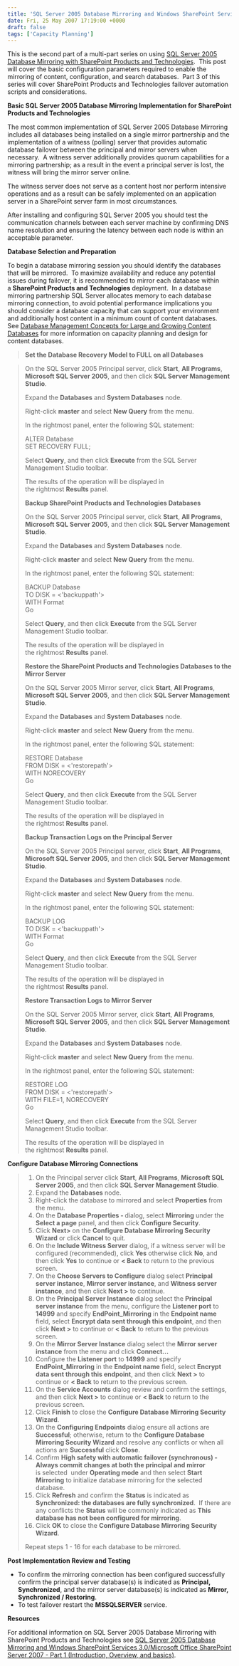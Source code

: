 ```yaml
---
title: 'SQL Server 2005 Database Mirroring and Windows SharePoint Services 3.0/Microsoft Office SharePoint Server 2007 - Part 2 (Configuration)'
date: Fri, 25 May 2007 17:19:00 +0000
draft: false
tags: ['Capacity Planning']
---
```


This is the second part of a multi-part series on using [SQL Server 2005 Database Mirroring with SharePoint Products and Technologies](http://blogs.technet.com/wbaer/archive/2007/04/23/sql-server-2005-database-mirroring-and-windows-sharepoint-services-3-0-microsoft-office-sharepoint-server-2007-part-1-introduction-overview-and-basics.aspx).  This post will cover the basic configuration parameters required to enable the mirroring of content, configuration, and search databases.  Part 3 of this series will cover SharePoint Products and Technologies failover automation scripts and considerations.

**Basic SQL Server 2005 Database Mirroring Implementation for SharePoint Products and Technologies**

The most common implementation of SQL Server 2005 Database Mirroring includes all databases being installed on a single mirror partnership and the implementation of a witness (polling) server that provides automatic database failover between the principal and mirror servers when necessary.  A witness server additionally provides quorum capabilities for a mirroring partnership; as a result in the event a principal server is lost, the witness will bring the mirror server online.

The witness server does not serve as a content host nor perform intensive operations and as a result can be safely implemented on an application server in a SharePoint server farm in most circumstances.

After installing and configuring SQL Server 2005 you should test the communication channels between each server machine by confirming DNS name resolution and ensuring the latency between each node is within an acceptable parameter.

**Database Selection and Preparation**

To begin a database mirroring session you should identify the databases that will be mirrored.  To maximize availability and reduce any potential issues during failover, it is recommended to mirror each database within a **SharePoint Products and Technologies** deployment.  In a database mirroring partnership SQL Server allocates memory to each database mirroring connection, to avoid potential performance implications you should consider a database capacity that can support your environment and additionally host content in a minimum count of content databases.  See [Database Management Concepts for Large and Growing Content Databases](http://blogs.technet.com/wbaer/archive/2007/05/08/database-management-concepts-for-large-and-growing-content-databases.aspx "Database Management Concepts for Large and Growing Content Databases") for more information on capacity planning and design for content databases.

> **Set the Database Recovery Model to FULL on all Databases**

> On the SQL Server 2005 Principal server, click **Start**, **All Programs**, **Microsoft SQL Server 2005**, and then click **SQL Server Management Studio**.
> 
> Expand the **Databases** and **System Databases** node.
> 
> Right-click **master** and select **New Query** from the menu.
> 
> In the rightmost panel, enter the following SQL statement:
> 
> ALTER Database <databasename>  
> SET RECOVERY FULL;
> 
> Select **Query**, and then click **Execute** from the SQL Server Management Studio toolbar.
> 
> The results of the operation will be displayed in the rightmost **Results** panel.
> 
> **Backup SharePoint Products and Technologies Databases**
> 
> On the SQL Server 2005 Principal server, click **Start**, **All Programs**, **Microsoft SQL Server 2005**, and then click **SQL Server Management Studio**.
> 
> Expand the **Databases** and **System Databases** node.
> 
> Right-click **master** and select **New Query** from the menu.
> 
> In the rightmost panel, enter the following SQL statement:
> 
> BACKUP Database <databasename>  
> TO DISK = <'backuppath'>  
> WITH Format  
> Go
> 
> Select **Query**, and then click **Execute** from the SQL Server Management Studio toolbar.
> 
> The results of the operation will be displayed in the rightmost **Results** panel.
> 
> **Restore the SharePoint Products and Technologies Databases to the Mirror Server**
> 
> On the SQL Server 2005 Mirror server, click **Start**, **All Programs**, **Microsoft SQL Server 2005**, and then click **SQL Server Management Studio**.
> 
> Expand the **Databases** and **System Databases** node.
> 
> Right-click **master** and select **New Query** from the menu.
> 
> In the rightmost panel, enter the following SQL statement:
> 
> RESTORE Database <databasename>  
> FROM DISK = <'restorepath'>  
> WITH NORECOVERY  
> Go
> 
> Select **Query**, and then click **Execute** from the SQL Server Management Studio toolbar.
> 
> The results of the operation will be displayed in the rightmost **Results** panel.
> 
> **Backup Transaction Logs on the Principal Server**
> 
> On the SQL Server 2005 Principal server, click **Start**, **All Programs**, **Microsoft SQL Server 2005**, and then click **SQL Server Management Studio**.
> 
> Expand the **Databases** and **System Databases** node.
> 
> Right-click **master** and select **New Query** from the menu.
> 
> In the rightmost panel, enter the following SQL statement:
> 
> BACKUP LOG <databasename>  
> TO DISK = <'backuppath'>  
> WITH Format  
> Go
> 
> Select **Query**, and then click **Execute** from the SQL Server Management Studio toolbar.
> 
> The results of the operation will be displayed in the rightmost **Results** panel.
> 
> **Restore Transaction Logs to Mirror Server**
> 
> On the SQL Server 2005 Mirror server, click **Start**, **All Programs**, **Microsoft SQL Server 2005**, and then click **SQL Server Management Studio**.
> 
> Expand the **Databases** and **System Databases** node.
> 
> Right-click **master** and select **New Query** from the menu.
> 
> In the rightmost panel, enter the following SQL statement:
> 
> RESTORE LOG <databasename>  
> FROM DISK = <'restorepath'>  
> WITH FILE\=1, NORECOVERY  
> Go
> 
> Select **Query**, and then click **Execute** from the SQL Server Management Studio toolbar.
> 
> The results of the operation will be displayed in the rightmost **Results** panel.

**Configure Database Mirroring Connections**

> 1.  On the Principal server click **Start**, **All Programs**, **Microsoft SQL Server 2005**, and then click **SQL Server Management Studio**.
> 2.  Expand the **Databases** node.
> 3.  Right-click the database to mirrored and select **Properties** from the menu.
> 4.  On the **Database Properties - <databasename>** dialog, select **Mirroring** under the **Select a page** panel, and then click **Configure Security**.
> 5.  Click **Next>** on the **Configure Database Mirroring Security Wizard** or click **Cancel** to quit.
> 6.  On the **Include Witness Server** dialog, if a witness server will be configured (recommended), click **Yes** otherwise click **No**, and then click **Yes** to continue or **< Back** to return to the previous screen.
> 7.  On the **Choose Servers to Configure** dialog select **Principal server instance**, **Mirror server instance**, and **Witness server instance**, and then click **Next >** to continue.
> 8.  On the **Principal Server Instance** dialog select the **Principal server instance** from the menu, configure the **Listener port** to **14999** and specify **EndPoint\_Mirroring** in the **Endpoint name** field, select **Encrypt data sent through this endpoint**, and then click **Next >** to continue or **< Back** to return to the previous screen.
> 9.  On the **Mirror Server Instance** dialog select the **Mirror server instance** from the menu and click **Connect...**
> 10.  Configure the **Listener port** to **14999** and specify **EndPoint\_Mirroring** in the **Endpoint name** field, select **Encrypt data sent through this endpoint**, and then click **Next >** to continue or **< Back** to return to the previous screen.
> 11.  On the **Service Accounts** dialog review and confirm the settings, and then click **Next >** to continue or **< Back** to return to the previous screen.
> 12.  Click **Finish** to close the **Configure Database Mirroring Security Wizard**.
> 13.  On the **Configuring Endpoints** dialog ensure all actions are **Successful**; otherwise, return to the **Configure Database Mirroring Security Wizard** and resolve any conflicts or when all actions are **Successful** click **Close**.
> 14.  Confirm **High safety with automatic failover (synchronous) - Always commit changes at both the principal and mirror** is selected  under **Operating mode** and then select **Start Mirroring** to initialize database mirroring for the selected database.
> 15.  Click **Refresh** and confirm the **Status** is indicated as **Synchronized: the databases are fully synchronized**.  If there are any conflicts the **Status** will be commonly indicated as **This database has not been configured for mirroring**.
> 16.  Click **OK** to close the **Configure Database Mirroring Security Wizard**.
> 
> Repeat steps 1 - 16 for each database to be mirrored.

**Post Implementation Review and Testing**

*   To confirm the mirroring connection has been configured successfully confirm the principal server database(s) is indicated as **Principal, Synchronized**, and the mirror server database(s) is indicated as **Mirror, Synchronized / Restoring**.
*   To test failover restart the **MSSQLSERVER** service.

**Resources**

For additional information on SQL Server 2005 Database Mirroring with SharePoint Products and Technologies see [SQL Server 2005 Database Mirroring and Windows SharePoint Services 3.0/Microsoft Office SharePoint Server 2007 - Part 1 (Introduction, Overview, and basics)](http://blogs.technet.com/wbaer/archive/2007/04/23/sql-server-2005-database-mirroring-and-windows-sharepoint-services-3-0-microsoft-office-sharepoint-server-2007-part-1-introduction-overview-and-basics.aspx).